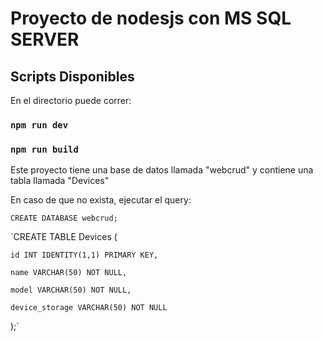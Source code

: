 # Proyecto de nodesjs con MS SQL SERVER

## Scripts Disponibles

En el directorio puede correr:

### `npm run dev`
### `npm run build`

Este proyecto tiene una base de datos llamada "webcrud" y contiene una tabla llamada "Devices" 

En caso de que no exista, ejecutar el query:

`CREATE DATABASE webcrud;`

`CREATE TABLE Devices (

    id INT IDENTITY(1,1) PRIMARY KEY,
    
    name VARCHAR(50) NOT NULL,
    
    model VARCHAR(50) NOT NULL,
    
    device_storage VARCHAR(50) NOT NULL
    
);`
